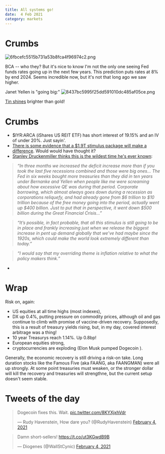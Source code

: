```yaml
---
title: All systems go!
date:  4 Feb 2021
category: markets
---  
```


# Crumbs

![6fbcefc5515b731a53b8fca4f96974c2.png]({attach}6fbcefc5515b731a53b8fca4f96974c2.png)

BCA -- who they? But it's nice to know I'm not the only one seeing Fed funds rates going up in the next few years.
This prediction puts rates at 8% by end 2024. Seems incredible now, but it's not that long ago we saw higher.

Janet Yellen is "going big:"
![8437bc5995f25dd591010dc485af05ce.png]({attach}8437bc5995f25dd591010dc485af05ce.png)

[Tin shines](https://www.bloomberg.com/news/articles/2021-02-02/tin-faces-historic-squeeze-as-electronics-boom-erodes-stockpiles) brighter than gold!


# Crumbs

- $IYR:ARCA (iShares US REIT ETF) has short interest of 19.15% and an IV of under 20%. Just sayin'.
- [There is some evidence that a $1.9T stimulus package will make a difference](https://seekingalpha.com/article/4403207-economy-is-gaining-steam). Would would have thought it?
- [Stanley Druckenmiller thinks this is the wildest time he's ever known](https://youtu.be/K_u2AI7ZWAk):
> _“In three months we increased the deficit increase more than if you took the last five recessions combined and those were big ones… The Fed in six weeks bought more treasuries than they did in ten years under Bernanke and Yellen when people like me were screaming about how excessive QE was during that period. Corporate borrowing, which almost always goes down during a recession as corporations reliquefy, and had already gone from $6 trillion to $10 trillion because of the free money going into the period, actually went up $400 billion. Just to put that in perspective, it went down $500 billion during the Great Financial Crisis…”_

> _“It’s possible, in fact probable, that all this stimulus is still going to be in place and frankly increasing just when we release the biggest increase in pent up demand globally that we’ve had maybe since the 1920s, which could make the world look extremely different than today.”_

> _“I would say that my overriding theme is inflation relative to what the policy makers think.”_

- 

# Wrap

Risk on, again:

- US equities at all time highs (most indexes),
- DX up 0.4%, putting pressure on commodity prices, although oil and gas continue to climb with promise of vaccine-driven recovery. Supposedly, this is a result of treasury yields rising, but, in my day, covered interest arbitrage was a thing! 
- 10 year Treasurys reach 1.14%. Up 0.8bp!
- European equities strong,
- cryptocurrencies are exploding (Elon Musk pumped Dogecoin ). 

Generally, the economic recovery is still driving a risk-on take. Long duration stocks like the Famous Five (aka FAANG, aka FAANGMAN) were all up strongly. At some point treasuries must weaken, or the stronger dollar will kill the recovery and treasuries will strengthne, but the current setup doesn't seem stable. 

# Tweets of the day

<blockquote class="twitter-tweet"><p lang="en" dir="ltr">Dogecoin fixes this. Wait. <a href="https://t.co/8KYXjxhVdr">pic.twitter.com/8KYXjxhVdr</a></p>&mdash; Rudy Havenstein, How dare you? (@RudyHavenstein) <a href="https://twitter.com/RudyHavenstein/status/1357422801112555525?ref_src=twsrc%5Etfw">February 4, 2021</a></blockquote> <script async src="https://platform.twitter.com/widgets.js" charset="utf-8"></script> 

<blockquote class="twitter-tweet"><p lang="en" dir="ltr">Damn short-sellers! <a href="https://t.co/ut3KGwdB9B">https://t.co/ut3KGwdB9B</a></p>&mdash; Diogenes (@WallStCynic) <a href="https://twitter.com/WallStCynic/status/1357325473588645888?ref_src=twsrc%5Etfw">February 4, 2021</a></blockquote> <script async src="https://platform.twitter.com/widgets.js" charset="utf-8"></script>
